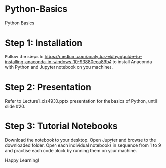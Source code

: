 # Python-Basics
Python Basics

# Step 1: Installation
Follow the steps in https://medium.com/analytics-vidhya/guide-to-installing-anaconda-in-windows-10-93880eca89b4 to install Anaconda with Python and Jupyter notebook on you machines.

# Step 2: Presentation
Refer to Lecture1_cis4930.pptx presentation for the basics of Python, until slide #20.

# Step 3: Tutorial Notebooks
Download the notebook to your desktop. Open Jupyter and browse to the downloaded folder.
Open each individual notebooks in sequence from 1 to 9 and practise each code block by running them on your machine.

Happy Learning!
